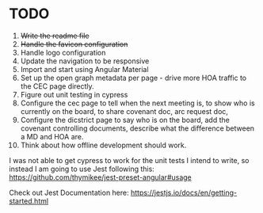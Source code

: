 # TODO

1. ~~Write the readme file~~
1. ~~Handle the favicon configuration~~
1. Handle logo configuration
1. Update the navigation to be responsive
1. Import and start using Angular Material
1. Set up the open graph metadata per page - drive more HOA traffic to the CEC page directly.
1. Figure out unit testing in cypress
1. Configure the cec page to tell when the next meeting is, to show who is currently on the board, to share covenant doc, arc request doc, 
1. Configure the dicstrict page to say who is on the board, add the covenant controlling documents, describe what the difference between a MD and HOA are.
1. Think about how offline development should work.

I was not able to get cypress to work for the unit tests I intend to write, so instead I am going to use Jest following this: https://github.com/thymikee/jest-preset-angular#usage

Check out Jest Documentation here: https://jestjs.io/docs/en/getting-started.html

